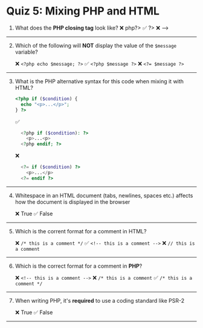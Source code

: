 # Quiz 5: Mixing PHP and HTML

1. What does the **PHP closing tag** look like?
   ❌ php?>
   ✅ ?>
   ❌ -->

---

2. Which of the following will **NOT** display the value of the `$message` variable?

   ❌ `<?php echo $message; ?>`
   ✅ `<?php $message ?>`
   ❌ `<?= $message ?>`

---

3. What is the PHP alternative syntax for this code when mixing it with HTML?

   ```php
   <?php if ($condition) {
     echo "<p>...</p>";
   } ?>
   ```

   ✅

   ```php
     <?php if ($condition): ?>
       <p>...<p>
     <?php endif; ?>
   ```

   ❌

   ```php
     <?= if ($condition) ?>
       <p>...</p>
     <?= endif ?>
   ```

---

4. Whitespace in an HTML document (tabs, newlines, spaces etc.) affects how the document is displayed in the browser

   ❌ True
   ✅ False

---

5. Which is the corrent format for a comment in HTML?

   ❌ `/* this is a comment */`
   ✅ `<!-- this is a comment -->`
   ❌ `// this is a comment`

---

6. Which is the correct format for a comment in **PHP**?

   ❌ `<!-- this is a comment -->`
   ❌ `/* this is a comment`
   ✅ `/* this is a comment */`

---

7. When writing PHP, it's **required** to use a coding standard like PSR-2

   ❌ True
   ✅ False

---
